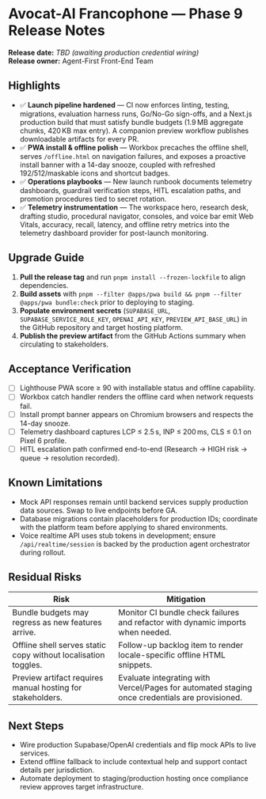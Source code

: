 # Avocat-AI Francophone — Phase 9 Release Notes

**Release date:** _TBD (awaiting production credential wiring)_  
**Release owner:** Agent-First Front-End Team

## Highlights

- ✅ **Launch pipeline hardened** — CI now enforces linting, testing, migrations, evaluation harness runs, Go/No-Go sign-offs, and a Next.js production build that must satisfy bundle budgets (1.9 MB aggregate chunks, 420 KB max entry). A companion preview workflow publishes downloadable artifacts for every PR.
- ✅ **PWA install & offline polish** — Workbox precaches the offline shell, serves `/offline.html` on navigation failures, and exposes a proactive install banner with a 14-day snooze, coupled with refreshed 192/512/maskable icons and shortcut badges.
- ✅ **Operations playbooks** — New launch runbook documents telemetry dashboards, guardrail verification steps, HITL escalation paths, and promotion procedures tied to secret rotation.
- ✅ **Telemetry instrumentation** — The workspace hero, research desk, drafting studio, procedural navigator, consoles, and voice bar emit Web Vitals, accuracy, recall, latency, and offline retry metrics into the telemetry dashboard provider for post-launch monitoring.

## Upgrade Guide

1. **Pull the release tag** and run `pnpm install --frozen-lockfile` to align dependencies.
2. **Build assets** with `pnpm --filter @apps/pwa build && pnpm --filter @apps/pwa bundle:check` prior to deploying to staging.
3. **Populate environment secrets** (`SUPABASE_URL`, `SUPABASE_SERVICE_ROLE_KEY`, `OPENAI_API_KEY`, `PREVIEW_API_BASE_URL`) in the GitHub repository and target hosting platform.
4. **Publish the preview artifact** from the GitHub Actions summary when circulating to stakeholders.

## Acceptance Verification

- [ ] Lighthouse PWA score ≥ 90 with installable status and offline capability.
- [ ] Workbox catch handler renders the offline card when network requests fail.
- [ ] Install prompt banner appears on Chromium browsers and respects the 14-day snooze.
- [ ] Telemetry dashboard captures LCP ≤ 2.5 s, INP ≤ 200 ms, CLS ≤ 0.1 on Pixel 6 profile.
- [ ] HITL escalation path confirmed end-to-end (Research → HIGH risk → queue → resolution recorded).

## Known Limitations

- Mock API responses remain until backend services supply production data sources. Swap to live endpoints before GA.
- Database migrations contain placeholders for production IDs; coordinate with the platform team before applying to shared environments.
- Voice realtime API uses stub tokens in development; ensure `/api/realtime/session` is backed by the production agent orchestrator during rollout.

## Residual Risks

| Risk | Mitigation |
| --- | --- |
| Bundle budgets may regress as new features arrive. | Monitor CI bundle check failures and refactor with dynamic imports when needed. |
| Offline shell serves static copy without localisation toggles. | Follow-up backlog item to render locale-specific offline HTML snippets. |
| Preview artifact requires manual hosting for stakeholders. | Evaluate integrating with Vercel/Pages for automated staging once credentials are provisioned. |

## Next Steps

- Wire production Supabase/OpenAI credentials and flip mock APIs to live services.
- Extend offline fallback to include contextual help and support contact details per jurisdiction.
- Automate deployment to staging/production hosting once compliance review approves target infrastructure.
